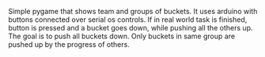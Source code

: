 Simple pygame that shows team and groups of buckets. It uses arduino with buttons connected over serial os controls.
If in real world task is finished, button is pressed and a bucket goes down, while pushing all the others up.
The goal is to push all buckets down. Only buckets in same group are pushed up by the progress of others. 